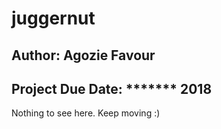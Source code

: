 # juggernut
## Author:  Agozie Favour
## Project Due Date: ******* 2018
Nothing to see here. Keep moving :)

